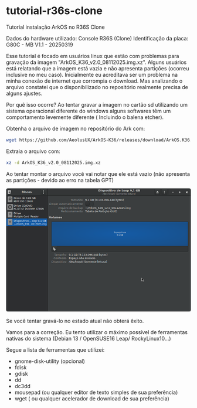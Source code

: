# tutorial-r36s-clone
Tutorial instalação ArkOS no R36S Clone

Dados do hardware utilizado:
Console R36S (Clone)
Identificação da placa: G80C - MB V1.1 - 20250319

Esse tutorial é focado em usuários linux que estão com problemas para gravação da imagem "ArkOS_K36_v2.0_08112025.img.xz".
Alguns usuários está relatando que a imagem está vazia e não apresenta partições (ocorreu inclusive no meu caso).
Inicialmente eu acreditava ser um problema na minha conexão de internet que corrompia o download. Mas analizando
o arquivo constatei que o disponibilizado no repositório realmente precisa de alguns ajustes.

Por quê isso ocorre?
Ao tentar gravar a imagem no cartão sd utilizando um sistema operacional diferente do windows alguns softwares têm um
comportamento levemente diferente ( Incluindo o balena etcher).

Obtenha o arquivo de imagem no repositório do Ark com:
```bash
wget https://github.com/AeolusUX/ArkOS-K36/releases/download/ArkOS.K36.08112025/ArkOS_K36_v2.0_08112025.img.xz
```

Extraia o arquivo com:
```bash
xz -d ArkOS_K36_v2.0_08112025.img.xz
```

Ao tentar montar o arquivo você vai notar que ele está vazio (não apresenta as partições - devido ao erro na tabela GPT)

![Imagem Original Vazia](/imagens/02-visualização-arquivo-imagem-original.png) 

Se você tentar gravá-lo no estado atual não obterá êxito.

Vamos para a correção. Eu tento utilizar o máximo possível de ferramentas nativas do sistema (Debian 13 / OpenSUSE16 Leap/ RockyLinux10...)

Segue a lista de ferramentas que utilizei:
* gnome-disk-utility (opcional)
* fdisk
* gdisk
* dd
* dc3dd
* mousepad (ou qualquer editor de texto simples de sua preferência)
* wget ( ou qualquer acelerador de download de sua preferência)




  
